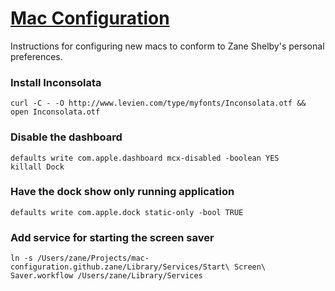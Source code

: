 # [Mac Configuration](https://github.com/zane/mac-configuration)

Instructions for configuring new macs to conform to Zane Shelby's personal preferences.

### Install Inconsolata

    curl -C - -O http://www.levien.com/type/myfonts/Inconsolata.otf && open Inconsolata.otf

### Disable the dashboard

    defaults write com.apple.dashboard mcx-disabled -boolean YES
    killall Dock
    
### Have the dock show only running application
    
    defaults write com.apple.dock static-only -bool TRUE

### Add service for starting the screen saver

    ln -s /Users/zane/Projects/mac-configuration.github.zane/Library/Services/Start\ Screen\ Saver.workflow /Users/zane/Library/Services
